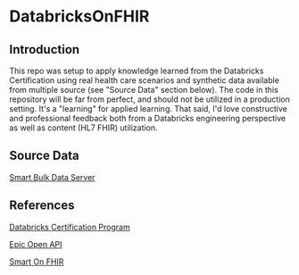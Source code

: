 # DatabricksOnFHIR
## Introduction
This repo was setup to apply knowledge learned from the Databricks Certification using real health care scenarios and synthetic data available from multiple source (see "Source Data" section below).  The code in this repository will be far from perfect, and should not be utilized in a production setting.  It's a "learning" for applied learning.  That said, I'd love constructive and professional feedback both from a Databricks engineering perspective as well as content (HL7 FHIR) utilization.

## Source Data
[Smart Bulk Data Server](https://bulk-data.smarthealthit.org/)


## References
[Databricks Certification Program](https://www.databricks.com/resources/webinar/azure-databricks-free-training-series-track?scid=7018Y000001Fi0eQAC&utm_medium=paid+search&utm_source=google&utm_campaign=17882079543&utm_adgroup=140434566878&utm_content=od+webinar&utm_offer=azure-databricks-free-training-series-track&utm_ad=665885915712&utm_term=databricks%20academy&gad_source=1&gclid=Cj0KCQiAmNeqBhD4ARIsADsYfTdJ9kCiRL3UGKRz-PLUvdIQOa_QEDXP5Zw7tJav-lZcWlNFqSJ3YXIaAvPGEALw_wcB](https://www.databricks.com/learn/certification)https://www.databricks.com/learn/certification)

[Epic Open API](https://fhir.epic.com/)

[Smart On FHIR](https://smarthealthit.org/)
